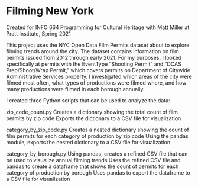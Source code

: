 # Filming New York

Created for INFO 664 Programming for Cultural Heritage with Matt Miller at Pratt Institute, Spring 2021

This project uses the NYC Open Data Film Permits dataset about to explore filming trends around the city. The dataset contains information on film permits issued from 2012 through early 2021. For my purposes, I looked specifically at permits with the EventType “Shooting Permit” and “DCAS Prep/Shoot/Wrap Permit,” which covers permits on Department of Citywide Administrative Services property. I investigated which areas of the city were filmed most often, what types of productions were filmed where, and how many productions were filmed in each borough annually. 

I created three Python scripts that can be used to analyze the data:

zip_code_count.py 
	Creates a dictionary showing the total count of film permits by zip code
	Exports the dictionary to a CSV file for visualization

category_by_zip_code.py
	Creates a nested dictionary showing the count of film permits for each category of production by zip code
	Using the pandas module, exports the nested dictionary to a CSV file for visualization

category_by_borough.py
	Using pandas, creates a refined CSV file that can be used to visualize annual filming trends
	Uses the refined CSV file and pandas to create a dataframe that shows the count of permits for each category of production by borough
	Uses pandas to export the dataframe to a CSV file for visualization 
